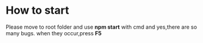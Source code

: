 # How to start
Please move to root folder and use **npm start** with cmd
and yes,there are so many bugs.
when they occur,press **F5**
